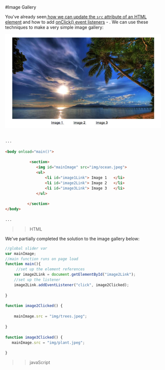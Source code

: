 #Image Gallery 

You've already seen[ how we can update the `src` attribute of an HTML element](image_roll_overs.md) and how to add [onClick() event listeners](https://sirus21.gitbooks.io/internet_technology_block_2/content/session13/event_listener.html) - . We can use these techniques to make a very simple image gallery:

![gallery](img/gallery.jpg)

```html

...

<body onload="main()">
         
           <section>
              <img id="mainImage" src="img/ocean.jpeg">
              <ul>  
                  <li id="image1Link"> Image 1   </li>  
                  <li id="image2Link"> Image 2   </li>
                  <li id="image3Link"> Image 3   </li>
              </ul>  
               
          </section>       
</body>

...

```
>>HTML 

We've partially completed the solution to the image gallery below:


```javascript 
//global slider var 
var mainImage;
//main function runs on page load 
function main(){
     //set up the element references
    var image2Link = document.getElementById("image2Link");
    //set up the listener
    image2Link.addEventListener("click", image2Clicked);
       
}    

function image2Clicked() {

    mainImage.src = "img/trees.jpeg";
    
}

function image3Clicked() {
   mainImage.src = "img/plant.jpeg";
    
}

```

>> javaScript
